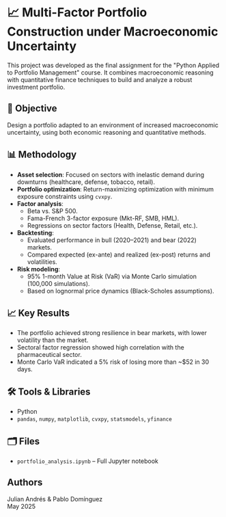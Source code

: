 # 📈 Multi-Factor Portfolio Construction under Macroeconomic Uncertainty 

This project was developed as the final assignment for the "Python Applied to Portfolio Management" course. It combines macroeconomic reasoning with quantitative finance techniques to build and analyze a robust investment portfolio.

## 🎯 Objective

Design a portfolio adapted to an environment of increased macroeconomic uncertainty, using both economic reasoning and quantitative methods.

## 📊 Methodology

- **Asset selection**: Focused on sectors with inelastic demand during downturns (healthcare, defense, tobacco, retail).
- **Portfolio optimization**: Return-maximizing optimization with minimum exposure constraints using `cvxpy`.
- **Factor analysis**:
  - Beta vs. S&P 500.
  - Fama-French 3-factor exposure (Mkt-RF, SMB, HML).
  - Regressions on sector factors (Health, Defense, Retail, etc.).
- **Backtesting**:
  - Evaluated performance in bull (2020–2021) and bear (2022) markets.
  - Compared expected (ex-ante) and realized (ex-post) returns and volatilities.
- **Risk modeling**:
  - 95% 1-month Value at Risk (VaR) via Monte Carlo simulation (100,000 simulations).
  - Based on lognormal price dynamics (Black-Scholes assumptions).

## 📈 Key Results

- The portfolio achieved strong resilience in bear markets, with lower volatility than the market.
- Sectoral factor regression showed high correlation with the pharmaceutical sector.
- Monte Carlo VaR indicated a 5% risk of losing more than ~\$52 in 30 days.

## 🛠️ Tools & Libraries

- Python
- `pandas`, `numpy`, `matplotlib`, `cvxpy`, `statsmodels`, `yfinance`

## 🗂️ Files

- `portfolio_analysis.ipynb` – Full Jupyter notebook

## Authors

Julian Andrés & Pablo Domínguez  
May 2025



